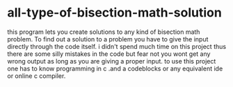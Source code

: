 # all-type-of-bisection-math-solution
this program lets you create  solutions to any kind of bisection math problem. To find out a solution to a problem you have to give the input directly through the code itself. i didn't spend much time on this project thus there are some silly mistakes in the code but fear not you wont get any wrong output as long as you are giving a proper input. to use this project one has to know programming in c .and a codeblocks or any equivalent ide or online c compiler.
